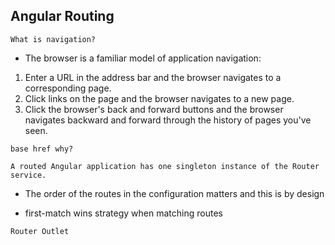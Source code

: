## Angular Routing

` What is navigation? `


* The browser is a familiar model of application navigation:

1. Enter a URL in the address bar and the browser navigates to a corresponding page.
2. Click links on the page and the browser navigates to a new page.
3. Click the browser's back and forward buttons and the browser navigates backward and forward through the history of pages you've seen.

`base href why?`

` A routed Angular application has one singleton instance of the Router service. `

* The order of the routes in the configuration matters and this is by design

* first-match wins strategy when matching routes

`Router Outlet`



